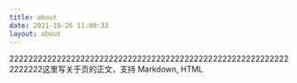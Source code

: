 ```yaml
---
title: about
date: 2021-10-26 11:00:33
layout: about
---
```


222222222222222222222222222222222222222222222222222222222222222222这里写关于页的正文，支持 Markdown, HTML

